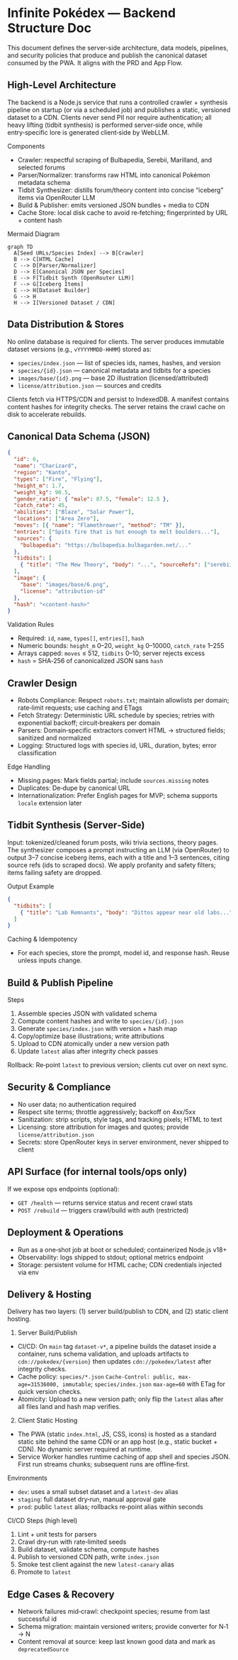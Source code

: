 # Infinite Pokédex — Backend Structure Doc

This document defines the server‑side architecture, data models, pipelines, and security policies that produce and publish the canonical dataset consumed by the PWA. It aligns with the PRD and App Flow.

## High‑Level Architecture
The backend is a Node.js service that runs a controlled crawler + synthesis pipeline on startup (or via a scheduled job) and publishes a static, versioned dataset to a CDN. Clients never send PII nor require authentication; all heavy lifting (tidbit synthesis) is performed server‑side once, while entry‑specific lore is generated client‑side by WebLLM.

Components
- Crawler: respectful scraping of Bulbapedia, Serebii, Marilland, and selected forums
- Parser/Normalizer: transforms raw HTML into canonical Pokémon metadata schema
- Tidbit Synthesizer: distills forum/theory content into concise “iceberg” items via OpenRouter LLM
- Build & Publisher: emits versioned JSON bundles + media to CDN
- Cache Store: local disk cache to avoid re‑fetching; fingerprinted by URL + content hash

Mermaid Diagram
```mermaid
graph TD
  A[Seed URLs/Species Index] --> B[Crawler]
  B --> C[HTML Cache]
  C --> D[Parser/Normalizer]
  D --> E[Canonical JSON per Species]
  E --> F[Tidbit Synth (OpenRouter LLM)]
  F --> G[Iceberg Items]
  E --> H[Dataset Builder]
  G --> H
  H --> I[Versioned Dataset / CDN]
```

## Data Distribution & Stores
No online database is required for clients. The server produces immutable dataset versions (e.g., `vYYYYMMDD-HHMM`) stored as:
- `species/index.json` — list of species ids, names, hashes, and version
- `species/{id}.json` — canonical metadata and tidbits for a species
- `images/base/{id}.png` — base 2D illustration (licensed/attributed)
- `license/attribution.json` — sources and credits

Clients fetch via HTTPS/CDN and persist to IndexedDB. A manifest contains content hashes for integrity checks. The server retains the crawl cache on disk to accelerate rebuilds.

## Canonical Data Schema (JSON)
```json
{
  "id": 6,
  "name": "Charizard",
  "region": "Kanto",
  "types": ["Fire", "Flying"],
  "height_m": 1.7,
  "weight_kg": 90.5,
  "gender_ratio": { "male": 87.5, "female": 12.5 },
  "catch_rate": 45,
  "abilities": ["Blaze", "Solar Power"],
  "locations": ["Area Zero"],
  "moves": [{ "name": "Flamethrower", "method": "TM" }],
  "entries": ["Spits fire that is hot enough to melt boulders..."],
  "sources": {
    "bulbapedia": "https://bulbapedia.bulbagarden.net/..."
  },
  "tidbits": [
    { "title": "The Mew Theory", "body": "...", "sourceRefs": ["serebii-forum-123"] }
  ],
  "image": {
    "base": "images/base/6.png",
    "license": "attribution-id"
  },
  "hash": "<content-hash>"
}
```

Validation Rules
- Required: `id`, `name`, `types[]`, `entries[]`, `hash`
- Numeric bounds: `height_m` 0–20, `weight_kg` 0–10000, `catch_rate` 1–255
- Arrays capped: `moves` ≤ 512, `tidbits` 0–10; server rejects excess
- `hash` = SHA‑256 of canonicalized JSON sans `hash`

## Crawler Design
- Robots Compliance: Respect `robots.txt`; maintain allowlists per domain; rate‑limit requests; use caching and ETags
- Fetch Strategy: Deterministic URL schedule by species; retries with exponential backoff; circuit‑breakers per domain
- Parsers: Domain‑specific extractors convert HTML → structured fields; sanitized and normalized
- Logging: Structured logs with species id, URL, duration, bytes; error classification

Edge Handling
- Missing pages: Mark fields partial; include `sources.missing` notes
- Duplicates: De‑dupe by canonical URL
- Internationalization: Prefer English pages for MVP; schema supports `locale` extension later

## Tidbit Synthesis (Server‑Side)
Input: tokenized/cleaned forum posts, wiki trivia sections, theory pages. The synthesizer composes a prompt instructing an LLM (via OpenRouter) to output 3–7 concise iceberg items, each with a title and 1–3 sentences, citing source refs (ids to scraped docs). We apply profanity and safety filters; items failing safety are dropped.

Output Example
```json
{
  "tidbits": [
    { "title": "Lab Remnants", "body": "Dittos appear near old labs...", "sourceRefs": ["forum-42", "wiki-17"] }
  ]
}
```

Caching & Idempotency
- For each species, store the prompt, model id, and response hash. Reuse unless inputs change.

## Build & Publish Pipeline
Steps
1. Assemble species JSON with validated schema
2. Compute content hashes and write to `species/{id}.json`
3. Generate `species/index.json` with version + hash map
4. Copy/optimize base illustrations; write attributions
5. Upload to CDN atomically under a new version path
6. Update `latest` alias after integrity check passes

Rollback: Re‑point `latest` to previous version; clients cut over on next sync.

## Security & Compliance
- No user data; no authentication required
- Respect site terms; throttle aggressively; backoff on 4xx/5xx
- Sanitization: strip scripts, style tags, and tracking pixels; HTML to text
- Licensing: store attribution for images and quotes; provide `license/attribution.json`
- Secrets: store OpenRouter keys in server environment, never shipped to client

## API Surface (for internal tools/ops only)
If we expose ops endpoints (optional):
- `GET /health` — returns service status and recent crawl stats
- `POST /rebuild` — triggers crawl/build with auth (restricted)

## Deployment & Operations
- Run as a one‑shot job at boot or scheduled; containerized Node.js v18+
- Observability: logs shipped to stdout; optional metrics endpoint
- Storage: persistent volume for HTML cache; CDN credentials injected via env

## Delivery & Hosting
Delivery has two layers: (1) server build/publish to CDN, and (2) static client hosting.

1) Server Build/Publish
- CI/CD: On `main` tag `dataset-v*`, a pipeline builds the dataset inside a container, runs schema validation, and uploads artifacts to `cdn://pokedex/{version}` then updates `cdn://pokedex/latest` after integrity checks.
- Cache policy: `species/*.json` `Cache-Control: public, max-age=31536000, immutable`; `species/index.json` `max-age=60` with ETag for quick version checks.
- Atomicity: Upload to a new version path; only flip the `latest` alias after all files land and hash map verifies.

2) Client Static Hosting
- The PWA (static `index.html`, JS, CSS, icons) is hosted as a standard static site behind the same CDN or an app host (e.g., static bucket + CDN). No dynamic server required at runtime.
- Service Worker handles runtime caching of app shell and species JSON. First run streams chunks; subsequent runs are offline‑first.

Environments
- `dev`: uses a small subset dataset and a `latest-dev` alias
- `staging`: full dataset dry‑run, manual approval gate
- `prod`: public `latest` alias; rollbacks re‑point alias within seconds

CI/CD Steps (high level)
1. Lint + unit tests for parsers
2. Crawl dry‑run with rate‑limited seeds
3. Build dataset, validate schema, compute hashes
4. Publish to versioned CDN path, write `index.json`
5. Smoke test client against the new `latest-canary` alias
6. Promote to `latest`

## Edge Cases & Recovery
- Network failures mid‑crawl: checkpoint species; resume from last successful id
- Schema migration: maintain versioned writers; provide converter for N‑1 → N
- Content removal at source: keep last known good data and mark as `deprecatedSource`


